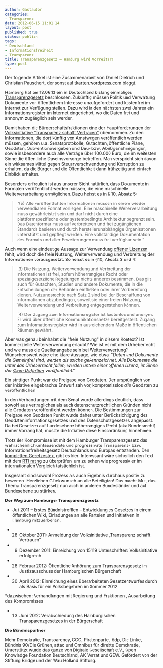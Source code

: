 ```yaml
---
author: Gastautor
categories:
- Transparenz
date: 2012-06-15 11:01:14
layout: post
published: true
status: publish
tags:
- Deutschland
- Informationsfreiheit
- Transparenz
title: Transparenzgesetz – Hamburg wird Vorreiter!
type: post
---
```


Der folgende Artikel ist eine Zusammenarbeit von Daniel Dietrich und Christian Pauschert, der sonst auf [tkarten.wordpress.com](http://tkarten.wordpress.com/) bloggt.

Hamburg hat am 13.06.12 ein in Deutschland bislang einmaliges [Transparenzgesetz](http://www.transparenzgesetz.de/) beschlossen. Zukünftig müssen Politik und Verwaltung Dokumente von öffentlichem Interesse unaufgefordert und kostenfrei im Internet zur Verfügung stellen. Dazu wird in den nächsten zwei Jahren ein Informationsregister im Internet eingerichtet, wo die Daten frei und annonym zugänglich sein werden.

Damit haben die Bürgerschaftsfraktionen eine der Hauptforderungen der [Volksinitiative "Transparenz schafft Vertrauen"](http://www.transparenzgesetz.de/ueberuns/) übernommen. Zu den Informationen, die dort künftig von Amstwegen veröffentlich werden müssen, gehören u.a. Senatsprotokolle, Gutachten, öffentliche Pläne, Geodaten, Subventionsvergaben und Bau- bzw. Abrißgenehmigungen, sowie insbesondere auch alle Verträge über 100.000 Euro, die im weitesten Sinne die öffentliche Daseinsvorsorge betreffen. Man verspricht sich davon ein wirksames Mittel gegen Steuerverschwendung und Korruption zu erhalten, da die Bürger und die Öffentlichkeit dann frühzeitig und einfach Einblick erhalten.

Besonders erfreulich ist aus unserer Sicht natürlich, dass Dokumente in Formaten veröffentlicht werden müssen, die eine maschinelle Weiterverarbeitung ermöglichen. Dazu heisst es in § 10, Absatz 5:

> “(5) Alle veröffentlichten Informationen müssen in einem wieder verwendbaren Format vorliegen. Eine maschinelle Weiterverarbeitung muss gewährleistet sein und darf nicht durch eine plattformspezifische oder systembedingte Architektur begrenzt sein. Das Datenformat muss auf verbreiteten und frei zugänglichen Standards basieren und durch herstellerunabhängige Organisationen unterstützt und gepflegt werden. Eine vollständige Dokumentation des Formats und aller Erweiterungen muss frei verfügbar sein.”

Auch wenn eine eindeutige Aussage zur Verwendung [offener Lizenzen](http://opendefinition.org/licenses/) fehlt, wird doch die freie Nutzung, Weiterverwendung und Verbreitung der Informationen vorausgesetzt. So heisst es in §10, Absatz 3 und 4:

> (3) Die Nutzung, Weiterverwendung und Verbreitung der Informationen ist frei, sofern höherrangiges Recht oder spezialgesetzliche Regelungen nichts anderes bestimmen. Das gilt auch für Gutachten, Studien und andere Dokumente, die in die Entscheidungen der Behörden einfließen oder ihrer Vorbereitung dienen. Nutzungsrechte nach Satz 2 sind bei der Beschaffung von Informationen abzubedingen, soweit sie einer freien Nutzung, Weiterverwendung und Verbreitung entgegenstehen können.
> 
> (4) Der Zugang zum Informationsregister ist kostenlos und anonym. Er wird über öffentliche Kommunikationsnetze bereitgestellt. Zugang zum Informationsregister wird in ausreichendem Maße in öffentlichen Räumen gewährt.

Aber was genau beinhaltet die "freie Nutzung" in diesem Kontext? Ist kommerzielle Weiterverwendung erlaubt? Wie ist es mit dem Urheberrecht und wie muss die Quellenangabe sein bei Weiterverwertung? Wünschenswert wäre eine klare Aussage, wie etwa: "_Daten und Dokumente die Gemeinfrei sind, werden als solche gekennzeichnet. Alle Dokumente die unter das Urheberrecht fallen, werden untere einer offenen Lizenz, im Sinne der [Open Definition](http://opendefinition.org/okd/deutsch/) veröffentlicht._"

Ein strittiger Punkt war die Freigabe von Geodaten. Der ursprünglich von der Initiative eingebrachte Entwurf sah vor, kompromisslos _alle_ Geodaten zu veröffentlichen.

In den Verhandlungen mit dem Senat wurde allerdings deutlich, dass sowohl aus vertraglichen als auch datenschutzrechtlichen Gründen nicht alle Geodaten veröffentlicht werden können. Die Bestimmungen zur Freigabe von Geodaten Punkt wurde daher unter Berücksichtigung des Geodateninformationsgesetzes und des Datenschutzgesetzes angepasst. Da bei Gesetzen auf Landesebene höherrangiges Recht (aka Bundesrecht) immer Vorrang hat, musste die Initiative diese Einschränkung hinnehmen.

Trotz der Kompromisse ist mit dem Hamburger Transparenzgesetz das wahrscheinlich umfassendste und progressivste Transparenz- bzw. Informationsfreiheitsgesetz Deutschlands und Europas entstanden. Den [kompletten Gesetzestext](http://www.transparenzgesetz.de/fileadmin/user_upload/materialien/HmbTG_endversion_08_06.pdf) gibt es hier. Interessant wäre sicherlich den Text mit dem [RTI rating](http://www.rti-rating.org/) zu überprüfen, um zu sehen wie progressiv er im internationalen Vergleich tatsächlich ist.

Insgesamt sind sowohl Prozess als auch Ergebnis durchaus positiv zu bewerten. Herzlichen Glückwunsch an alle Beteiligten! Das macht Mut, das Thema Transparenzgesetz nun auch in anderen Bundesländer und auf Bundesebene zu stärken.

**Der Weg zum Hamburger Transparenzgesetz**

* Juli 2011 – Erstes Bündnistrefffen – Entwicklung es Gesetzes in einem öffentlichen Wiki, Einladungen an alle Parteien und Initiativen in Hamburg mitzuarbeiten.

* 28. Oktober 2011: Anmeldung der Volksinitiative „Transparenz schafft Vertrauen“

* 9. Dezember 2011: Einreichung von 15.119 Unterschriften: Volksinitiative erfolgreich

* 28. Februar 2012: Öffentliche Anhörung zum Transparenzgesetz im Justizausschuss der Hamburgischen Bürgerschaft

* 30. April 2012: Einreichung eines überarbeiteten Gesetzentwurfes durch als Basis für ein Volksbegehren im Sommer 2012

*dazwischen: Verhandlungen mit Regierung und Fraktionen , Ausarbeitung des Kompromisses

* 13. Juni 2012: Verabschiedung des Hamburgischen Transparenzgesetzes in der Bürgerschaft

**Die Bündnispartner**

Mehr Demokratie, Transparency, CCC, Piratenpartei, ödp, Die Linke, Bündnis 90/Die Grünen, attac und Omnibus für direkte Demokratie, Unterstützt wurde das ganze von Digitale Gesellschaft e.V., Open Knowledge Foundation Deutschland, AK Vorrat und GEW. Gefördert von der Stiftung Bridge und der Wau Holland Stiftung.